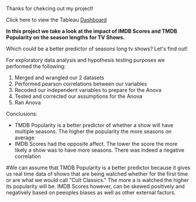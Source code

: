 Thanks for chekcing out my project!

Click here to view the Tableau [Dashboard](https://public.tableau.com/views/HuluTableauDashboard/HuluDashboard?:language=en-US&:display_count=n&:origin=viz_share_link)

<p> <strong>In this project we take a look at the impact of IMDB Scores and TMDB Popularity on the season lengths for TV Shows. </strong></p>

Which could be a better predictor of seasons long tv shows? Let's find out!

For exploratory data analysis and hypothesis testing purposes we performed the following:
  1. Merged and wrangled our 2 datasets
  2. Performed pearson correlations between our variables
  3. Recoded our independent variables to prepare for the Anova
  4. Tested and corrected our assumptions for the Anova
  5. Ran Anova

Conclusions:

- TMDB Popularity is a better predictor of whether a show will have multiple seasons. The higher the popularity the more seasons on average
- IMDB Scores had the opposite affect. The lower the score the more likely a show was to have more seasons. There was indeed a negative correlation

#We can assume that TMDB Popularity is a better predictor because it gives us real time data of shows that are being watched whether for the first time
or are what we would call "Cult Classics." The more a is watched the higher its popularity will be. IMDB Scores however, can be skewed positively and negatively based on peeoples biases as well as other external factors.
